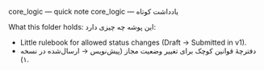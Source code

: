 core_logic — quick note
core_logic — یادداشت کوتاه

What this folder holds:
این پوشه چه چیزی دارد:

- Little rulebook for allowed status changes (Draft → Submitted in v1).
- دفترچهٔ قوانین کوچک برای تغییر وضعیت مجاز (پیش‌نویس → ارسال‌شده در نسخه ۱).

